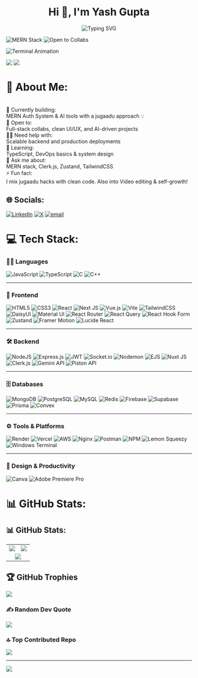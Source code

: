 <h1 align="center">Hi 👋, I'm Yash Gupta</h1>

<p align="center">
  <img src="https://readme-typing-svg.demolab.com?font=Fira+Code&size=24&pause=1000&color=F75C7E&center=true&vCenter=true&width=435&lines=Turning+ideas+into+code.;Learning+and+growing+daily.;Writing+clean%2C+creative+code.;Solving+problems+with+jugaadu." alt="Typing SVG" />
</p>

![MERN Stack](https://img.shields.io/badge/MERN-Stack-blueviolet?style=for-the-badge&logo=mongodb)
![Open to Collabs](https://img.shields.io/badge/Open%20to-Collaboration-6f42c1?style=for-the-badge)


![Terminal Animation](https://asciinema.org/a/123456.svg)

<img src="https://github-readme-activity-graph.cyclic.app/graph?username=YASHGUPTA-007&theme=react-dark&area=true" />
<img src="https://yourdomain.com/wave-loader.svg" />





# 💫 About Me:
<br>🔭 Currently building:  <br>MERN Auth System & AI tools with a jugaadu approach 💡<br>🤝 Open to:  <br>Full-stack collabs, clean UI/UX, and AI-driven projects<br>🙋‍♂️ Need help with:  <br>Scalable backend and production deployments<br>🌱 Learning:  <br>TypeScript, DevOps basics & system design<br>💬 Ask me about:  <br>MERN stack, Clerk.js, Zustand, TailwindCSS<br>⚡ Fun fact:  <br>I mix jugaadu hacks with clean code. Also into Video editing & self-growth!<br>


## 🌐 Socials:
[![LinkedIn](https://img.shields.io/badge/LinkedIn-%230077B5.svg?logo=linkedin&logoColor=white)](https://linkedin.com/in/yash-gupta-code007) [![X](https://img.shields.io/badge/X-black.svg?logo=X&logoColor=white)](https://x.com/yash_gupta_007_) [![email](https://img.shields.io/badge/Email-D14836?logo=gmail&logoColor=white)](mailto:yash.gupta11.7.2004@gmail.com) 

# 💻 Tech Stack:

### 🧑‍💻 Languages
![JavaScript](https://img.shields.io/badge/javascript-%23323330.svg?style=for-the-badge&logo=javascript&logoColor=%23F7DF1E)
![TypeScript](https://img.shields.io/badge/typescript-%23007ACC.svg?style=for-the-badge&logo=typescript&logoColor=white)
![C](https://img.shields.io/badge/c-%2300599C.svg?style=for-the-badge&logo=c&logoColor=white)
![C++](https://img.shields.io/badge/c++-%2300599C.svg?style=for-the-badge&logo=c%2B%2B&logoColor=white)

---

### 🎨 Frontend
![HTML5](https://img.shields.io/badge/html5-%23E34F26.svg?style=for-the-badge&logo=html5&logoColor=white)
![CSS3](https://img.shields.io/badge/css3-%231572B6.svg?style=for-the-badge&logo=css3&logoColor=white)
![React](https://img.shields.io/badge/react-%2320232a.svg?style=for-the-badge&logo=react&logoColor=%2361DAFB)
![Next JS](https://img.shields.io/badge/Next-black?style=for-the-badge&logo=next.js&logoColor=white)
![Vue.js](https://img.shields.io/badge/vue.js-%2335495e.svg?style=for-the-badge&logo=vuedotjs&logoColor=%234FC08D)
![Vite](https://img.shields.io/badge/vite-%23646CFF.svg?style=for-the-badge&logo=vite&logoColor=white)
![TailwindCSS](https://img.shields.io/badge/tailwindcss-0EA5E9?style=for-the-badge&logo=tailwindcss&logoColor=white)
![DaisyUI](https://img.shields.io/badge/daisyui-5A0EF8?style=for-the-badge&logo=daisyui&logoColor=white)
![Material UI](https://img.shields.io/badge/MUI-%230081CB.svg?style=for-the-badge&logo=mui&logoColor=white)
![React Router](https://img.shields.io/badge/React_Router-CA4245?style=for-the-badge&logo=react-router&logoColor=white)
![React Query](https://img.shields.io/badge/-React%20Query-FF4154?style=for-the-badge&logo=react%20query&logoColor=white)
![React Hook Form](https://img.shields.io/badge/React%20Hook%20Form-%23EC5990.svg?style=for-the-badge&logo=reacthookform&logoColor=white)
![Zustand](https://img.shields.io/badge/Zustand-000000?style=for-the-badge&logo=zustand&logoColor=white)
![Framer Motion](https://img.shields.io/badge/Framer_Motion-0055FF?style=for-the-badge&logo=framer&logoColor=white)
![Lucide React](https://img.shields.io/badge/Lucide-000000.svg?style=for-the-badge&logo=lucide&logoColor=white)

---

### 🛠️ Backend
![NodeJS](https://img.shields.io/badge/node.js-6DA55F?style=for-the-badge&logo=node.js&logoColor=white)
![Express.js](https://img.shields.io/badge/express.js-%23404d59.svg?style=for-the-badge&logo=express&logoColor=%2361DAFB)
![JWT](https://img.shields.io/badge/JWT-black?style=for-the-badge&logo=JSON%20web%20tokens)
![Socket.io](https://img.shields.io/badge/Socket.io-black?style=for-the-badge&logo=socket.io&badgeColor=010101)
![Nodemon](https://img.shields.io/badge/NODEMON-%23323330.svg?style=for-the-badge&logo=nodemon&logoColor=%BBDEAD)
![EJS](https://img.shields.io/badge/ejs-%23B4CA65.svg?style=for-the-badge&logo=ejs&logoColor=black)
![Nuxt JS](https://img.shields.io/badge/Nuxt-002E3B?style=for-the-badge&logo=nuxt.js&logoColor=#00DC82)
![Clerk.js](https://img.shields.io/badge/Clerk.js-3B49DF?style=for-the-badge&logo=clerk&logoColor=white)
![Gemini API](https://img.shields.io/badge/Gemini%20API-black?style=for-the-badge&logo=google&logoColor=white)
![Piston API](https://img.shields.io/badge/Piston%20API-444444?style=for-the-badge&logo=api&logoColor=white)

---

### 🗄️ Databases
![MongoDB](https://img.shields.io/badge/MongoDB-%234ea94b.svg?style=for-the-badge&logo=mongodb&logoColor=white)
![PostgreSQL](https://img.shields.io/badge/postgres-%23316192.svg?style=for-the-badge&logo=postgresql&logoColor=white)
![MySQL](https://img.shields.io/badge/mysql-4479A1.svg?style=for-the-badge&logo=mysql&logoColor=white)
![Redis](https://img.shields.io/badge/redis-%23DD0031.svg?style=for-the-badge&logo=redis&logoColor=white)
![Firebase](https://img.shields.io/badge/firebase-a08021?style=for-the-badge&logo=firebase&logoColor=ffcd34)
![Supabase](https://img.shields.io/badge/Supabase-3ECF8E?style=for-the-badge&logo=supabase&logoColor=white)
![Prisma](https://img.shields.io/badge/Prisma-3982CE?style=for-the-badge&logo=Prisma&logoColor=white)
![Convex](https://img.shields.io/badge/Convex-2A2A2A?style=for-the-badge&logo=convex&logoColor=white)

---

### ⚙️ Tools & Platforms
![Render](https://img.shields.io/badge/Render-%46E3B7.svg?style=for-the-badge&logo=render&logoColor=white)
![Vercel](https://img.shields.io/badge/vercel-%23000000.svg?style=for-the-badge&logo=vercel&logoColor=white)
![AWS](https://img.shields.io/badge/AWS-%23FF9900.svg?style=for-the-badge&logo=amazon-aws&logoColor=white)
![Nginx](https://img.shields.io/badge/nginx-%23009639.svg?style=for-the-badge&logo=nginx&logoColor=white)
![Postman](https://img.shields.io/badge/Postman-FF6C37?style=for-the-badge&logo=postman&logoColor=white)
![NPM](https://img.shields.io/badge/NPM-%23CB3837.svg?style=for-the-badge&logo=npm&logoColor=white)
![Lemon Squeezy](https://img.shields.io/badge/Lemon%20Squeezy-ffda79?style=for-the-badge&logoColor=black)
![Windows Terminal](https://img.shields.io/badge/Windows%20Terminal-%234D4D4D.svg?style=for-the-badge&logo=windows-terminal&logoColor=white)

---

### 🎨 Design & Productivity
![Canva](https://img.shields.io/badge/Canva-%2300C4CC.svg?style=for-the-badge&logo=Canva&logoColor=white)
![Adobe Premiere Pro](https://img.shields.io/badge/Adobe%20Premiere%20Pro-9999FF.svg?style=for-the-badge&logo=Adobe%20Premiere%20Pro&logoColor=white)

# 📊 GitHub Stats:
## 📊 GitHub Stats:

<table>
  <tr>
    <td>
      <img src="https://github-readme-stats.vercel.app/api?username=YASHGUPTA-007&theme=aura&hide_border=false&include_all_commits=true&count_private=true" />
    </td>
    <td>
      <img src="https://nirzak-streak-stats.vercel.app/?user=YASHGUPTA-007&theme=aura&hide_border=false" />
    </td>
  </tr>
  <tr>
    <td colspan="2" align="center">
      <img src="https://github-readme-stats.vercel.app/api/top-langs/?username=YASHGUPTA-007&theme=aura&hide_border=false&layout=compact" />
    </td>
  </tr>
</table>


## 🏆 GitHub Trophies
![](https://github-profile-trophy.vercel.app/?username=YASHGUPTA-007&theme=radical&no-frame=false&no-bg=true&margin-w=4)

### ✍️ Random Dev Quote
![](https://quotes-github-readme.vercel.app/api?type=horizontal&theme=radical)

### 🔝 Top Contributed Repo
![](https://github-contributor-stats.vercel.app/api?username=YASHGUPTA-007&limit=5&theme=dark&combine_all_yearly_contributions=true)

---
[![](https://visitcount.itsvg.in/api?id=YASHGUPTA-007&icon=0&color=0)](https://visitcount.itsvg.in)

<!-- Proudly created with GPRM ( https://gprm.itsvg.in ) -->

